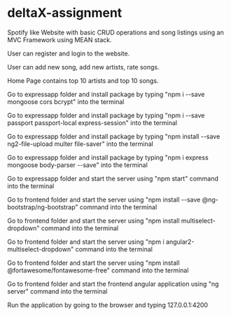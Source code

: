 # deltaX-assignment
Spotify like Website with basic CRUD operations and song listings using an MVC Framework using MEAN stack.

User can register and login to the website.

User can add new song, add new artists, rate songs.

Home Page contains top 10 artists and top 10 songs.

Go to expressapp folder and install package by typing "npm i --save mongoose cors bcrypt" into the terminal

Go to expressapp folder and install package by typing "npm i --save passport passport-local express-session" into the terminal

Go to expressapp folder and install package by typing "npm install --save ng2-file-upload multer file-saver" into the terminal

Go to expressapp folder and install package by typing "npm i express mongoose body-parser --save" into the terminal

Go to expressapp folder and start the server using "npm start" command into the terminal

Go to frontend folder and start the server using "npm install --save @ng-bootstrap/ng-bootstrap" command into the terminal

Go to frontend folder and start the server using "npm install multiselect-dropdown" command into the terminal

Go to frontend folder and start the server using "npm i angular2-multiselect-dropdown" command into the terminal

Go to frontend folder and start the server using "npm install @fortawesome/fontawesome-free" command into the terminal

Go to frontend folder and start the frontend angular application using "ng server" command into the terminal

Run the application by going to the browser and typing 127.0.0.1:4200
